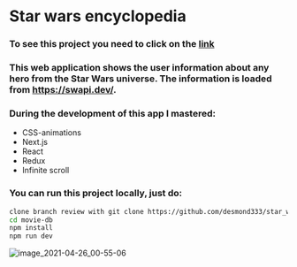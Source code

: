 # Star wars encyclopedia
### To see this project you need to click on the [link](https://star-wars-encyclopedia.vercel.app/)

### This web application shows the user information about any hero from the Star Wars universe. The information is loaded from https://swapi.dev/.

### During the development of this app I mastered:
- CSS-animations
- Next.js
- React
- Redux
- Infinite scroll

### You can run this project locally, just do:
```sh
clone branch review with git clone https://github.com/desmond333/star_wars_encyclopedia or fork it and then clone it from your forked repo
cd movie-db
npm install
npm run dev
```

![image_2021-04-26_00-55-06](https://user-images.githubusercontent.com/67102520/116010853-474d0800-a62a-11eb-8149-e58497c096d5.png)
